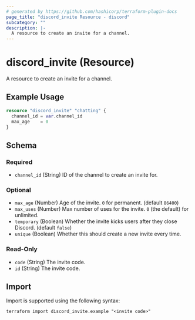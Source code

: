 ```yaml
---
# generated by https://github.com/hashicorp/terraform-plugin-docs
page_title: "discord_invite Resource - discord"
subcategory: ""
description: |-
  A resource to create an invite for a channel.
---
```


# discord_invite (Resource)

A resource to create an invite for a channel.

## Example Usage

```terraform
resource "discord_invite" "chatting" {
  channel_id = var.channel_id
  max_age    = 0
}
```

<!-- schema generated by tfplugindocs -->
## Schema

### Required

- `channel_id` (String) ID of the channel to create an invite for.

### Optional

- `max_age` (Number) Age of the invite. `0` for permanent. (default `86400`)
- `max_uses` (Number) Max number of uses for the invite. `0` (the default) for unlimited.
- `temporary` (Boolean) Whether the invite kicks users after they close Discord. (default `false`)
- `unique` (Boolean) Whether this should create a new invite every time.

### Read-Only

- `code` (String) The invite code.
- `id` (String) The invite code.

## Import

Import is supported using the following syntax:

```shell
terraform import discord_invite.example "<invite code>"
```
